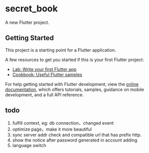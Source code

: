 # secret_book

A new Flutter project.

## Getting Started

This project is a starting point for a Flutter application.

A few resources to get you started if this is your first Flutter project:

- [Lab: Write your first Flutter app](https://docs.flutter.dev/get-started/codelab)
- [Cookbook: Useful Flutter samples](https://docs.flutter.dev/cookbook)

For help getting started with Flutter development, view the
[online documentation](https://docs.flutter.dev/), which offers tutorials,
samples, guidance on mobile development, and a full API reference.

## todo
1. fulfill context, eg: db connection、changed event
2. optimize page，make it more beautiful
3. sync server addr check and compatible url that has prefix http.
4. show the notice after password generated in account adding
5. language switch
